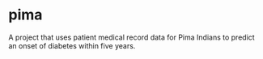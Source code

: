 # pima
A project that uses patient medical record data for Pima Indians to predict an onset of diabetes within five years.
